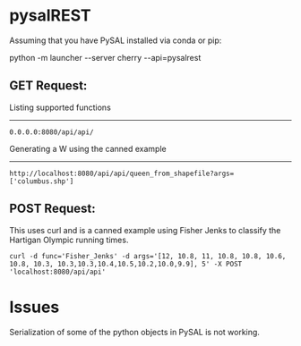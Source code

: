 pysalREST
=========

Assuming that you have PySAL installed via conda or pip:

python -m launcher --server cherry --api=pysalrest

GET Request:
------------

Listing supported functions
____________________________

`0.0.0.0:8080/api/api/`

Generating a W using the canned example
________________________________________

`http://localhost:8080/api/api/queen_from_shapefile?args=['columbus.shp']`

POST Request:
-------------

This uses curl and is a canned example using Fisher Jenks to classify the Hartigan Olympic  running times.

`curl -d func='Fisher_Jenks' -d args='[12, 10.8, 11, 10.8, 10.8, 10.6, 10.8, 10.3, 10.3,10.3,10.4,10.5,10.2,10.0,9.9], 5' -X POST 'localhost:8080/api/api'`

Issues
=======

Serialization of some of the python objects in PySAL is not working.  


